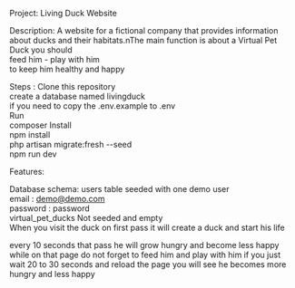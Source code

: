 
Project: Living Duck Website

Description: A website for a fictional company that provides information about ducks and their habitats.nThe main function is about a Virtual Pet Duck you should <BR>
feed him - play with him<br> 
 to keep him healthy and happy 


Steps :
Clone this repository <br>
create a database named livingduck <br>
if you need to copy the .env.example to .env<BR>
Run <BR>
composer Install <br>
npm install<br>
php artisan migrate:fresh --seed<br>
npm run dev<br>




Features:

Database schema:
users table seeded with one demo user<br>
email : demo@demo.com<br>
password : password<br>
virtual_pet_ducks Not seeded and empty <br>
When you visit the duck on first pass it will create a duck and start his life

every 10 seconds that pass he will grow hungry and become less happy 
while on that page do not forget to feed him and play with him 
if you just wait 20 to 30 seconds and reload the page you will see he becomes more hungry and less happy 

